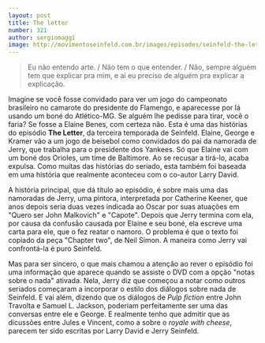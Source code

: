 ```yaml
---
layout: post
title: The letter
number: 321
author: sergiomaggi
image: http://movimentoseinfeld.com.br/images/episodes/seinfeld-the-letter.jpg
---
```


> Eu não entendo arte. / Não tem o que entender. / Não, sempre alguém tem que explicar pra mim, e aí eu preciso de alguém pra explicar a explicação.

Imagine se você fosse convidado para ver um jogo do campeonato brasileiro no camarote do presidente do Flamengo, e aparecesse por lá usando um boné do Atlético-MG. Se alguém lhe pedisse para tirar, você o faria? Se fosse a Elaine Benes, com certeza não. Esta é uma das histórias do episódio **The Letter**, da terceira temporada de Seinfeld. Elaine, George e Kramer vão a um jogo de beisebol como convidados do pai da namorada de Jerry, que trabalha para o presidente dos Yankees. Só que Elaine vai com um boné dos Orioles, um time de Baltimore. Ao se recusar a tirá-lo, acaba expulsa. Como muitas das histórias do seriado, esta também foi baseada em uma história que realmente aconteceu com o co-autor Larry David.

A história principal, que dá título ao episódio, é sobre mais uma das namoradas de Jerry, uma pintora, interpretada por Catherine Keener, que anos depois seria duas vezes indicada ao Oscar por suas atuações em "Quero ser John Malkovich" e "Capote". Depois que Jerry termina com ela, por causa da confusão causada por Elaine e seu boné, ela escreve uma carta para ele, que o fez reatar o namoro. O problema é que o texto foi copiado da peça  "Chapter two", de Neil Simon. A maneira como Jerry vai confrontá-la é puro Seinfeld.

Mas para ser sincero, o que mais chamou a atenção ao rever o episódio foi uma informação que aparece quando se assiste o DVD com a opção "notas sobre o nada" ativada. Nela, Jerry diz que começou a notar como outros seriados começaram a incorporar o estilo dos diálogos sobre nada de Seinfeld. E vai além, dizendo que os diálogos de *Pulp fiction* entre John Travolta e Samuel L. Jackson, poderiam perfeitamente ser uma das conversas entre ele e George. E realmente tenho que admitir que as dicussões entre Jules e Vincent, como a sobre o *royale with cheese*, parecem ter sido escritas por Larry David e Jerry Seinfeld.
